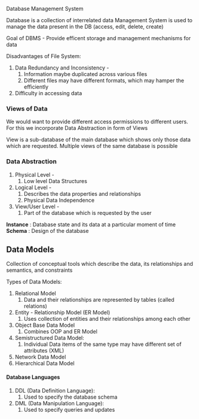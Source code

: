 Database Management System

Database is a collection of interrelated data
Management System is used to manage the data present in the DB (access, edit, delete, create)

Goal of DBMS - Provide efficent storage and management mechanisms for data

Disadvantages of File System:
1. Data Redundancy  and Inconsistency -
	1. Information maybe duplicated across various files
	2. Different files may have different formats, which may hamper the efficiently
2. Difficulty in accessing data

### Views of Data

We would want to provide different access permissions to different users. For this we incorporate Data Abstraction in form of Views

View is a sub-database of the main database which shows only those data which are requested.
Multiple views of the same database is possible

### Data Abstraction

1. Physical Level -
	1. Low level Data Structures
2. Logical Level -
	1. Describes the data properties and relationships
	2. Physical Data Independence
3. View/User Level -
	1. Part of the database which is requested by the user

<b>Instance</b> : Database state and its data at a particular moment of time
<b>Schema</b> : Design of the database

## Data Models

Collection of conceptual tools which describe the data, its relationships and semantics, and constraints

Types of Data Models:
1. Relational Model
	1. Data and their relationships are represented by tables (called relations)
2. Entity - Relationship Model (ER Model)
	1. Uses collection of entities and their relationships among each other
3. Object Base Data Model
	1. Combines OOP and ER Model
4. Semistructured Data Model:
	1. Individual Data items of the same type may have different set of attributes (XML)
5. Network Data Model
6. Hierarchical Data Model

#### Database Languages
1. DDL (Data Definition Language):
	1. Used to specify the database schema
2. DML (Data Manipulation Language):
	1. Used to specify queries and updates
